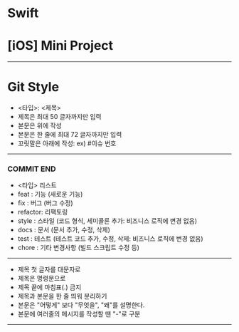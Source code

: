 # Swift

# [iOS] Mini Project 


----
# Git Style 

- <타입>: <제목>
- 제목은 최대 50 글자까지만 입력
- 본문은 위에 작성
- 본문은 한 줄에 최대 72 글자까지만 입력
-  꼬릿말은 아래에 작성: ex) #이슈 번호
----
### COMMIT END
- <타입> 리스트 
- feat    : 기능 (새로운 기능)
- fix     : 버그 (버그 수정)
- refactor: 리팩토링
- style   : 스타일 (코드 형식, 세미콜론 추가: 비즈니스 로직에 변경 없음)
- docs    : 문서 (문서 추가, 수정, 삭제)
- test    : 테스트 (테스트 코드 추가, 수정, 삭제: 비즈니스 로직에 변경 없음)
- chore   : 기타 변경사항 (빌드 스크립트 수정 등)
----
- 제목 첫 글자를 대문자로
- 제목은 명령문으로
- 제목 끝에 마침표(.) 금지
- 제목과 본문을 한 줄 띄워 분리하기
- 본문은 "어떻게" 보다 "무엇을", "왜"를 설명한다.
- 본문에 여러줄의 메시지를 작성할 땐 "-"로 구분
----
